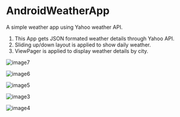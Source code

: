 # AndroidWeatherApp
A simple weather app using Yahoo weather API.

1. This App gets JSON formated weather details through Yahoo API.
2. Sliding up/down layout is applied to show daily weather.
3. ViewPager is applied to display weather details by city.

![image7](image7.png?raw=true "")

![image6](image6.png?raw=true "")

![image5](image5.png?raw=true "")

![image3](image3.png?raw=true "")

![image4](image4.png?raw=true "")
